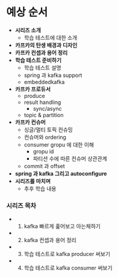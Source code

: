 # 예상 순서

- **시리즈 소개**
  - 학습 테스트에 대한 소개
- **카프카의 탄생 배경과 디자인**
- **카프카 컨셉과 용어 정리**
- **학습 테스트 준비하기**
  - 학습 테스트 설명
  - spring 과 kafka support
  - embeddedkafka
- **카프카 프로듀서**
  - produce
  - result handling
    - sync/async
  - topic & partition
- **카프카 컨슈머**
  - 싱글/멀티 토픽 컨슈밍
  - 컨슈머와 ordering
  - consumer gropu 에 대한 이해
    - gropu id
    - 파티션 수에 따른 컨슈머 상관관계
  - commit 과 offset
- **spring 과 kafka 그리고 autoconfigure**
- **시리즈를 마치며**
  - 추후 학습 내용

### 시리즈 목차

- 1. kafka 빠르게 훑어보고 아는체하기
- 2. kafka 컨셉과 용어 정리
- 3. 학습 테스트로 kafka producer 써보기
- 4. 학습 테스트로 kafka consumer 써보기
